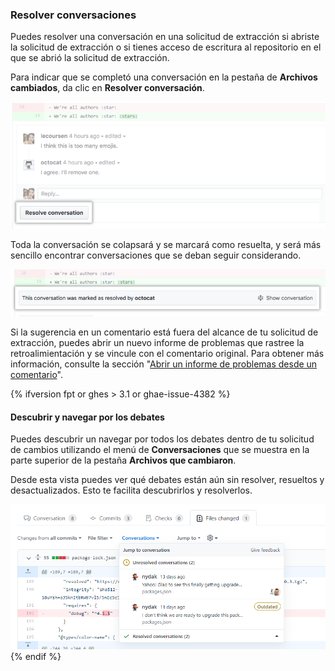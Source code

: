 ### Resolver conversaciones

Puedes resolver una conversación en una solicitud de extracción si abriste la solicitud de extracción o si tienes acceso de escritura al repositorio en el que se abrió la solicitud de extracción.

Para indicar que se completó una conversación en la pestaña de **Archivos cambiados**, da clic en **Resolver conversación**.

![Conversación de solicitud de extracción con botón Resolve conversation (Resolver conversación)](/assets/images/help/pull_requests/conversation-with-resolve-button.png)

Toda la conversación se colapsará y se marcará como resuelta, y será más sencillo encontrar conversaciones que se deban seguir considerando.

![Conversación resuelta](/assets/images/help/pull_requests/resolved-conversation.png)

Si la sugerencia en un comentario está fuera del alcance de tu solicitud de extracción, puedes abrir un nuevo informe de problemas que rastree la retroalimientación y se vincule con el comentario original. Para obtener más información, consulte la sección "[Abrir un informe de problemas desde un comentario](/github/managing-your-work-on-github/opening-an-issue-from-a-comment)".

{% ifversion fpt or ghes > 3.1 or ghae-issue-4382 %}
#### Descubrir y navegar por los debates

Puedes descubrir un navegar por todos los debates dentro de tu solicitud de cambios utilizando el menú de **Conversaciones** que se muestra en la parte superior de la pestaña **Archivos que cambiaron**.

Desde esta vista puedes ver qué debates están aún sin resolver, resueltos y desactualizados. Esto te facilita descubrirlos y resolverlos.

![Mostrar el menú de debates](/assets/images/help/pull_requests/conversations-menu.png)
{% endif %}
